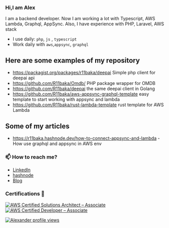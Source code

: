 ### Hi,I am Alex

<!--
**R11baka/R11baka** is a ✨ _special_ ✨ repository because its `README.md` (this file) appears on your GitHub profile.

Here are some ideas to get you started:
-->
I am a backend developer. Now I am working a lot with Typescript, AWS Lambda, Graphql, AppSync.
Also, I have experience with PHP, Laravel, AWS stack
- I use daily: `php`, `js` , `typescript`
- Work daily with `aws`,`appsync`, `graphql`

## Here are some examples of my repository

- https://packagist.org/packages/r11baka/deepai Simple php client for deepai api
- https://github.com/R11baka/Omdb/ PHP package wrapper for OMDB
- https://github.com/R11baka/deepai the same deepai client in Golang
- https://github.com/R11baka/aws-appsync-graphql-template easy template to start working with appsync and lambda
- https://github.com/R11baka/rust-lambda-template rust template for AWS Lambda
  
## Some of my articles
- https://r11baka.hashnode.dev/how-to-connect-appsync-and-lambda - How use graphql and appsync in AWS env


### 📫 How to reach me?
- [LinkedIn](https://www.linkedin.com/in/alexander-voloshenko/)
- [hashnode](https://r11baka.hashnode.dev/)
- [Blog](https://r11baka.github.io/)


### Certifications 📜
 [![AWS Certified Solutions Architect – Associate](https://images.credly.com/size/70x70/images/0e284c3f-5164-4b21-8660-0d84737941bc/image.png)](https://www.credly.com/badges/6d6ddae0-1774-4d76-97d6-99f91097331f)
 [![AWS Certified Developer – Associate](https://images.credly.com/size/70x70/images/b9feab85-1a43-4f6c-99a5-631b88d5461b/image.png)](https://www.credly.com/badges/e0799944-ca21-4bfe-ba25-f66bde11f7be)


 [![Alexander profile views](https://u8views.com/api/v1/github/profiles/614113/views/day-week-month-total-count.svg)](https://u8views.com/github/R11baka)

